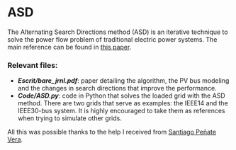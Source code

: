# ASD
 The Alternating Search Directions method (ASD) is an iterative technique to solve the power flow problem of traditional electric power systems. The main reference can be found in [this paper](https://www.sciencedirect.com/science/article/abs/pii/S0378779616302292).

### Relevant files:

* ***Escrit/bare_jrnl.pdf***: paper detailing the algorithm, the PV bus modeling and the changes in search directions that improve the performance.
* ***Code/ASD.py***: code in Python that solves the loaded grid with the ASD method. There are two grids that serve as examples: the IEEE14 and the IEEE30-bus system. It is highly encouraged to take them as references when trying to simulate other grids.

All this was possible thanks to the help I received from [Santiago Peñate Vera](https://github.com/SanPen).
